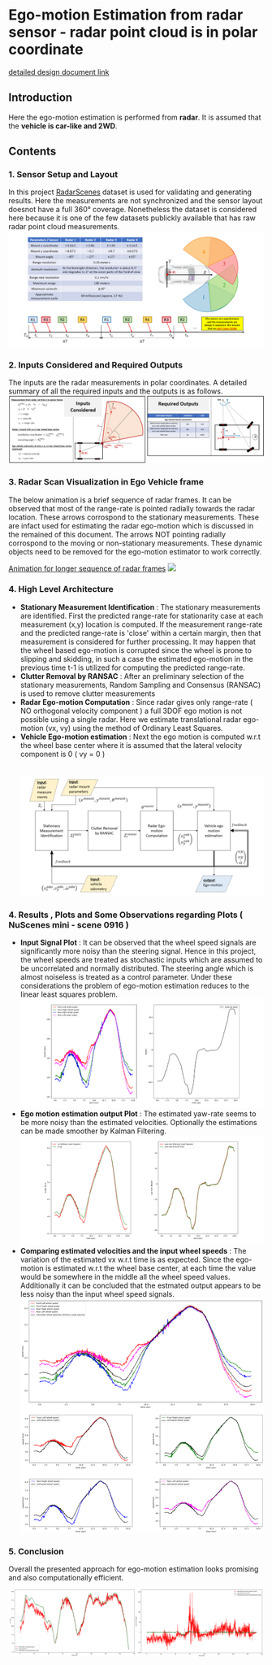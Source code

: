 # Ego-motion Estimation from radar sensor - radar point cloud is in polar coordinate
[detailed design document link](https://github.com/UditBhaskar19/EGO_MOTION_ESTIMATION/blob/main/2_egomotion_radar_polar/1_radar_ego_motion_polar.pdf)


## Introduction
Here the ego-motion estimation is performed from **radar**. It is assumed that the **vehicle is car-like and 2WD**.


## Contents

### 1. Sensor Setup and Layout
In this project [RadarScenes](https://radar-scenes.com/) dataset is used for validating and generating results. Here the measurements are not synchronized and the sensor layout doesnot have a full 360&deg; coverage. Nonetheless the dataset is considered here because it is one of the few datasets publickly available that has raw radar point cloud measurements.
![](https://github.com/UditBhaskar19/EGO_MOTION_ESTIMATION/blob/main/2_egomotion_radar_polar/readme_artifacts/0_sensor_setups.PNG)


### 2. Inputs Considered and Required Outputs
The inputs are the radar measurements in polar coordinates. A detailed summary of all the required inputs and the outputs is as follows.
![](https://github.com/UditBhaskar19/EGO_MOTION_ESTIMATION/blob/main/2_egomotion_radar_polar/readme_artifacts/1_inputs_outputs.PNG)


### 3. Radar Scan Visualization in Ego Vehicle frame
The below animation is a brief sequence of radar frames. It can be observed that most of the range-rate is pointed radially towards the radar location. These arrows corrospond to the stationary measurements. These are infact used for estimating the radar ego-motion which is discussed in the remained of this document. The arrows NOT pointing radially corrospond to the moving or non-stationary measurements. These dynamic objects need to be removed for the ego-motion estimator to work correctly.

[Animation for longer sequence of radar frames](https://github.com/UditBhaskar19/EGO_MOTION_ESTIMATION/blob/main/2_egomotion_radar_polar/readme_artifacts/radar_range_rate.gif)
![](https://github.com/UditBhaskar19/EGO_MOTION_ESTIMATION/blob/main/2_egomotion_radar_polar/readme_artifacts/radar_range_rate4.gif)


### 4. High Level Architecture
   - **Stationary Measurement Identification** : The stationary measurements are identified. First the predicted range-rate for stationarity case at each measurement (x,y) location is computed. If the measurement range-rate and the predicted range-rate is 'close' within a certain margin, then that measurement is considered for further processing. It may happen that the wheel based ego-motion is corrupted since the wheel is prone to slipping and skidding, in such a case the estimated ego-motion in the previous time t-1 is utilized for computing the predicted range-rate.
   - **Clutter Removal by RANSAC** : After an preliminary selection of the stationary measurements, Random Sampling and Consensus (RANSAC) is used to remove clutter measurements 
   - **Radar Ego-motion Computation** : Since radar gives only range-rate ( NO orthogonal velocity component ) a full 3DOF ego motion is not possible using a single radar. Here we estimate translational radar ego-motion (vx, vy) using the method of Ordinary Least Squares.
   - **Vehicle Ego-motion estimation** : Next the ego motion is computed w.r.t the wheel base center where it is assumed that the lateral velocity component is 0 ( vy = 0 )
<br><br><br>
![](https://github.com/UditBhaskar19/EGO_MOTION_ESTIMATION/blob/main/2_egomotion_radar_polar/readme_artifacts/1_architecture1.PNG)


### 4. Results , Plots and Some Observations regarding Plots ( NuScenes mini - scene 0916 )
   - **Input Signal Plot** : It can be observed that the wheel speed signals are significantly more noisy than the steering signal. Hence in this project, the wheel speeds are treated as stochastic inputs which are assumed to be uncorrelated and normally distributed. The steering angle which is almost noiseless is treated as a control parameter. Under these considerations the problem of ego-motion estimation reduces to the linear least squares problem.
![](https://github.com/UditBhaskar19/EGO_MOTION_ESTIMATION/blob/main/1_egomotion_wheel_speed/readme_artifacts/3_input_signals.PNG)
   - **Ego motion estimation output Plot** : The estimated yaw-rate seems to be more noisy than the estimated velocities. Optionally the estimations can be made smoother by Kalman Filtering.
![](https://github.com/UditBhaskar19/EGO_MOTION_ESTIMATION/blob/main/1_egomotion_wheel_speed/readme_artifacts/4_estimated_outputs.PNG)
   - **Comparing estimated velocities and the input wheel speeds** : The variation of the estimated vx w.r.t time is as expected. Since the ego-motion is estimated w.r.t the wheel base center, at each time the value would be somewhere in the middle all the wheel speed values. Additionally it can be concluded that the estmated output appears to be less noisy than the input wheel speed signals.
![](https://github.com/UditBhaskar19/EGO_MOTION_ESTIMATION/blob/main/1_egomotion_wheel_speed/readme_artifacts/5_velocity_comparisons.PNG) 
### 5. Conclusion
Overall the presented approach for ego-motion estimation looks promising and also computationally efficient.


![](https://github.com/UditBhaskar19/EGO_MOTION_ESTIMATION/blob/main/2_egomotion_radar_polar/readme_artifacts/plot4.PNG)
